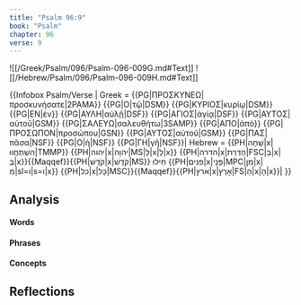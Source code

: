 ```yaml
---
title: "Psalm 96:9"
book: "Psalm"
chapter: 96
verse: 9
---
```

![[/Greek/Psalm/096/Psalm-096-009G.md#Text]]
![[/Hebrew/Psalm/096/Psalm-096-009H.md#Text]]

{{Infobox Psalm/Verse |
  Greek = {{PG|ΠΡΟΣΚΥΝΕΩ|προσκυνήσατε|2PAMA}} {{PG|Ο|τῷ|DSM}} {{PG|ΚΥΡΙΟΣ|κυρίῳ|DSM}} {{PG|ΕΝ|ἐν}} {{PG|ΑΥΛΗ|αὐλῇ|DSF}} {{PG|ΑΓΙΟΣ|ἁγίᾳ|DSF}} {{PG|ΑΥΤΟΣ|αὐτοῦ|GSM}} {{PG|ΣΑΛΕΥΩ|σαλευθήτω|3SAMP}} {{PG|ΑΠΟ|ἀπὸ}} {{PG|ΠΡΟΣΩΠΟΝ|προσώπου|GSN}} {{PG|ΑΥΤΟΣ|αὐτοῦ|GSM}} {{PG|ΠΑΣ|πᾶσα|NSF}} {{PG|Ο|ἡ|NSF}} {{PG|ΓΗ|γῆ|NSF}}|
  Hebrew = {{PH|שָׁחָה|x|הִשְׁתַּחֲווּ|TMMP}} {{PH|יהוה|x|יהוָה|MS|לְ|x|לַ|x}} {{PH|הדרה|x|הַדְרַת|FSC|בְּ|x|בְּ|x}}{{Maqqef}}{{PH|קֹדֶשׁ|x|קֹדֶשׁ|MS}}
חִילוּ
{{PH|פנים|x|פָּנָי|MPC|מִן|x|מִ|sl=וֹ|s=ו|x}} {{PH|כל|x|כָּל|MSC}}{{Maqqef}}{{PH|ארץ|x|אָרֶץ|FS|הַ|x|הָ|x}}׃|
}}

## Analysis

#### Words

#### Phrases

#### Concepts

## Reflections
